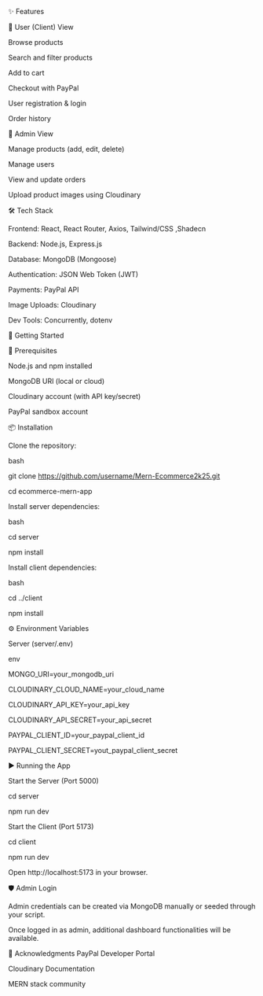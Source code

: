 ✨ Features

🧑 User (Client) View

Browse products

Search and filter products

Add to cart

Checkout with PayPal

User registration & login

Order history

🔑 Admin View

Manage products (add, edit, delete)

Manage users

View and update orders

Upload product images using Cloudinary

🛠️ Tech Stack

Frontend: React, React Router, Axios, Tailwind/CSS ,Shadecn

Backend: Node.js, Express.js

Database: MongoDB (Mongoose)

Authentication: JSON Web Token (JWT)

Payments: PayPal API

Image Uploads: Cloudinary

Dev Tools: Concurrently, dotenv

🚀 Getting Started

🔧 Prerequisites

Node.js and npm installed

MongoDB URI (local or cloud)

Cloudinary account (with API key/secret)

PayPal sandbox account

📦 Installation

Clone the repository:

bash

git clone https://github.com/username/Mern-Ecommerce2k25.git

cd ecommerce-mern-app

Install server dependencies:

bash

cd server

npm install

Install client dependencies:

bash

cd ../client

npm install

⚙️ Environment Variables

Server (server/.env)

env

MONGO_URI=your_mongodb_uri

CLOUDINARY_CLOUD_NAME=your_cloud_name

CLOUDINARY_API_KEY=your_api_key

CLOUDINARY_API_SECRET=your_api_secret

PAYPAL_CLIENT_ID=your_paypal_client_id

PAYPAL_CLIENT_SECRET=yout_paypal_client_secret

▶️ Running the App

Start the Server (Port 5000)

cd server

npm run dev

Start the Client (Port 5173)

cd client

npm run dev

Open http://localhost:5173 in your browser.

🛡️ Admin Login

Admin credentials can be created via MongoDB manually or seeded through your script.

Once logged in as admin, additional dashboard functionalities will be available.



🙌 Acknowledgments
PayPal Developer Portal

Cloudinary Documentation

MERN stack community

